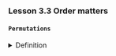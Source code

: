 ### Lesson 3.3 Order matters

#### `Permutations`

<details>
  <summary>Definition</summary>

- A `permutation` of a set of `distinct` objects is an ordered arrangement of these objects
- There are `n!` unique permutations for `n` distinct objects.

n! = n * (n-1) ....3*2\*1

- Arranging only `r` elements of the set; this is called `r-permutation`
- `r-permutation` of set of `n` elements is denoted by `P(n,r)`
</details>
